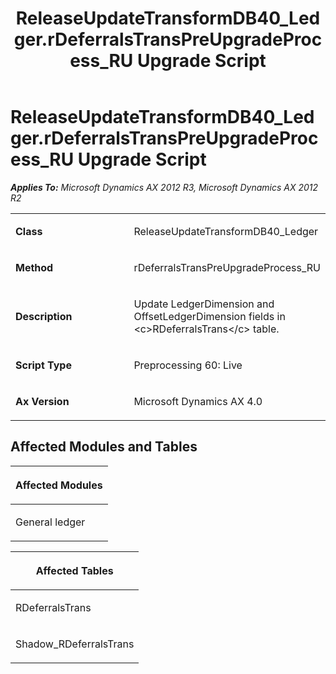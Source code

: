﻿---
title: ReleaseUpdateTransformDB40_Ledger.rDeferralsTransPreUpgradeProcess_RU Upgrade Script
TOCTitle: ReleaseUpdateTransformDB40_Ledger.rDeferralsTransPreUpgradeProcess_RU Upgrade Script
ms:assetid: 5d236994-8301-83fe-c916-e12ed50f9c79
ms:mtpsurl: https://msdn.microsoft.com/en-us/library/JJ718996(v=AX.60)
ms:contentKeyID: 49708538
ms.date: 05/18/2015
mtps_version: v=AX.60
---

# ReleaseUpdateTransformDB40\_Ledger.rDeferralsTransPreUpgradeProcess\_RU Upgrade Script 


_**Applies To:** Microsoft Dynamics AX 2012 R3, Microsoft Dynamics AX 2012 R2_

<table>
<colgroup>
<col style="width: 50%" />
<col style="width: 50%" />
</colgroup>
<tbody>
<tr class="odd">
<td><p><strong>Class</strong></p></td>
<td><p>ReleaseUpdateTransformDB40_Ledger</p></td>
</tr>
<tr class="even">
<td><p><strong>Method</strong></p></td>
<td><p>rDeferralsTransPreUpgradeProcess_RU</p></td>
</tr>
<tr class="odd">
<td><p><strong>Description</strong></p></td>
<td><p>Update LedgerDimension and OffsetLedgerDimension fields in &lt;c&gt;RDeferralsTrans&lt;/c&gt; table.</p></td>
</tr>
<tr class="even">
<td><p><strong>Script Type</strong></p></td>
<td><p>Preprocessing 60: Live</p></td>
</tr>
<tr class="odd">
<td><p><strong>Ax Version</strong></p></td>
<td><p>Microsoft Dynamics AX 4.0</p></td>
</tr>
</tbody>
</table>


## Affected Modules and Tables

<table>
<colgroup>
<col style="width: 100%" />
</colgroup>
<thead>
<tr class="header">
<th><p>Affected Modules</p></th>
</tr>
</thead>
<tbody>
<tr class="odd">
<td><p>General ledger</p></td>
</tr>
</tbody>
</table>


<table>
<colgroup>
<col style="width: 100%" />
</colgroup>
<thead>
<tr class="header">
<th><p>Affected Tables</p></th>
</tr>
</thead>
<tbody>
<tr class="odd">
<td><p>RDeferralsTrans</p></td>
</tr>
<tr class="even">
<td><p>Shadow_RDeferralsTrans</p></td>
</tr>
</tbody>
</table>

  


